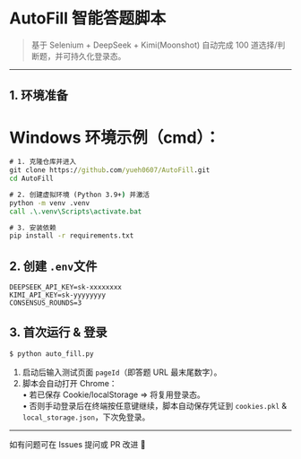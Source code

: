 # AutoFill 智能答题脚本

> 基于 Selenium + DeepSeek + Kimi(Moonshot) 自动完成 100 道选择/判断题，并可持久化登录态。

---

## 1. 环境准备

# Windows 环境示例（cmd）：
```bat
# 1. 克隆仓库并进入
git clone https://github.com/yueh0607/AutoFill.git
cd AutoFill

# 2. 创建虚拟环境 (Python 3.9+) 并激活
python -m venv .venv
call .\.venv\Scripts\activate.bat

# 3. 安装依赖
pip install -r requirements.txt
```

## 2. 创建 `.env`文件

```env
DEEPSEEK_API_KEY=sk-xxxxxxxx
KIMI_API_KEY=sk-yyyyyyyy
CONSENSUS_ROUNDS=3
```
## 3. 首次运行 & 登录

```bash
$ python auto_fill.py
```

1. 启动后输入测试页面 `pageId`（即答题 URL 最末尾数字）。
2. 脚本会自动打开 Chrome：  
   • 若已保存 Cookie/localStorage ⇒ 将复用登录态。  
   • 否则手动登录后在终端按任意键继续，脚本自动保存凭证到 `cookies.pkl` & `local_storage.json`，下次免登录。

---

如有问题可在 Issues 提问或 PR 改进 🌟 
